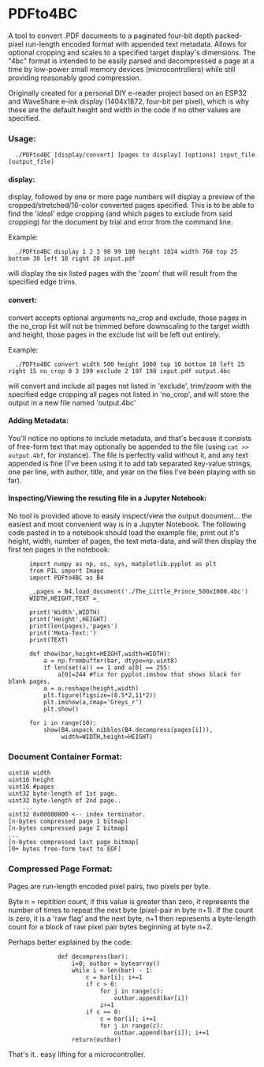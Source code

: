 # PDFto4BC

A tool to convert .PDF documents to a paginated four-bit depth packed-pixel run-length encoded format with appended text metadata. Allows for optional cropping and scales to a specified target display's dimensions. The "4bc" format is intended to be easily parsed and decompressed a page at a time by low-power small memory devices (microcontrollers) while still providing reasonably good compression. 

Originally created for a personal DIY e-reader project based on an ESP32 and WaveShare e-ink display (1404x1872, four-bit per pixel), which is why these are the default height and width in the code if no other values are specified.

### Usage:
      ./PDFto4BC [display/convert] [pages to display] [options] input_file [output_file]
  

#### display:
display, followed by one or more page numbers will display a preview of the cropped/stretched/16-color converted pages specified.
This is to be able to find the 'ideal' edge cropping (and which pages to exclude from said cropping) for the document by trial and error from the command line.

Example:

      ./PDFto4BC display 1 2 3 98 99 100 height 1024 width 768 top 25 bottom 30 left 10 right 20 input.pdf
      
will display the six listed pages with the 'zoom' that will result from the specified edge trims.

#### convert:
convert accepts optional arguments no_crop and exclude, those pages in the no_crop list will not be trimmed before downscaling to the target width and height, those pages in the exclude list will be left out entirely.

Example:

      ./PDFto4BC convert width 500 height 1000 top 10 bottom 10 left 25 right 15 no_crop 0 3 199 exclude 2 197 198 input.pdf output.4bc

will convert and include all pages not listed in 'exclude', trim/zoom with the specified edge cropping all pages not listed in 'no_crop', and will store the output in a new file named 'output.4bc'
      
#### Adding Metadata:
You'll notice no options to include metadata, and that's because it consists of free-form text that may optionally be appended to the file (using `cat >> output.4bf`, for instance). The file is perfectly valid without it, and any text appended is fine (I've been using it to add tab separated key-value strings, one per line, with author, title, and year on the files I've been playing with so far).

#### Inspecting/Viewing the resuting file in a Jupyter Notebook:

No tool is provided above to easily inspect/view the output document... the easiest and most convenient way is in a Jupyter Notebook.  The following code pasted in to a notebook should load the example file, print out it's height, width, number of pages, the text meta-data, and will then display the first ten pages in the notebook:

          import numpy as np, os, sys, matplotlib.pyplot as plt
          from PIL import Image
          import PDFto4BC as B4

          _,pages = B4.load_document('./The_Little_Prince_500x1000.4bc')
          WIDTH,HEIGHT,TEXT =_

          print('Width',WIDTH)
          print('Height',HEIGHT)
          print(len(pages),'pages')
          print('Meta-Text:')
          print(TEXT)

          def show(bar,height=HEIGHT,width=WIDTH):
              a = np.frombuffer(bar, dtype=np.uint8)
              if len(set(a)) == 1 and a[0] == 255:
                  a[0]=244 #fix for pyplot.imshow that shows black for blank pages.
              a = a.reshape(height,width)
              plt.figure(figsize=(8.5*2,11*2))
              plt.imshow(a,cmap='Greys_r')
              plt.show()

          for i in range(10):
              show(B4.unpack_nibbles(B4.decompress(pages[i])),
                   width=WIDTH,height=HEIGHT)


### Document Container Format:
  
    uint16 width
    uint16 height
    uint16 #pages
    uint32 byte-length of 1st page.
    uint32 byte-length of 2nd page..
        ...
    uint32 0x00000000 <-- index terminator.
    [n-bytes compressed page 1 bitmap]
    [n-bytes compressed page 2 bitmap]
    ...
    [n-bytes compressed last page bitmap]
    [0+ bytes free-form text to EOF]
  
### Compressed Page Format:
Pages are run-length encoded pixel pairs, two pixels per byte.

Byte n = repitition count, if this value is greater than zero, it represents the number of times to repeat the next byte (pixel-pair in byte n+1). If the count is zero, it is a 'raw flag' and the next byte, n+1 then represents a byte-length count for a block of raw pixel pair bytes beginning at byte n+2.
           
Perhaps better explained by the code: 

                  def decompress(bar):
                      i=0; outbar = bytearray()
                      while i < len(bar) - 1:
                          c = bar[i]; i+=1
                          if c > 0:
                              for j in range(c):
                                  outbar.append(bar[i])
                              i+=1
                          if c == 0:
                              c = bar[i]; i+=1
                              for j in range(c):
                                  outbar.append(bar[i]); i+=1
                      return(outbar)         

That's it.. easy lifting for a microcontroller. 
